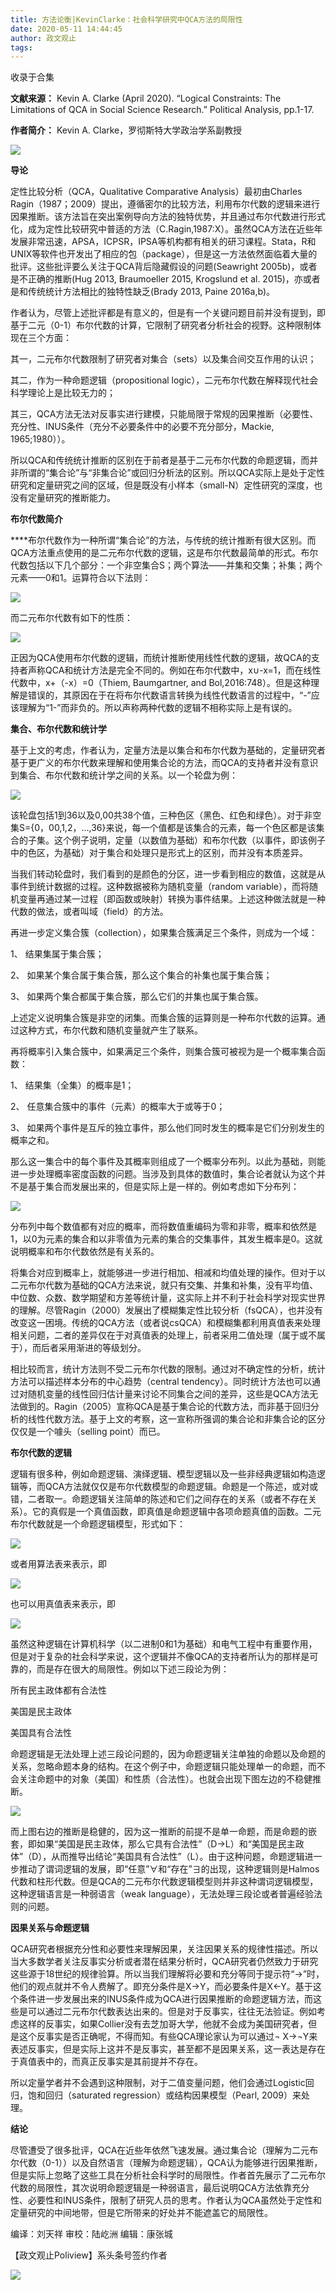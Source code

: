 ```yaml
---
title: 方法论衡|KevinClarke：社会科学研究中QCA方法的局限性
date: 2020-05-11 14:44:45
author: 政文观止
tags: 
---
```



收录于合集

**文献来源：** Kevin A. Clarke (April 2020). “Logical Constraints: The Limitations
of QCA in Social Science Research.” Political Analysis, pp.1-17.

  

 **作者简介：** Kevin A. Clarke，罗彻斯特大学政治学系副教授

  

![](/images/306/2.jpeg)

  

  
  

  

  

  

 **导论**

  

定性比较分析（QCA，Qualitative Comparative Analysis）最初由Charles
Ragin（1987；2009）提出，遵循密尔的比较方法，利用布尔代数的逻辑来进行因果推断。该方法旨在突出案例导向方法的独特优势，并且通过布尔代数进行形式化，成为定性比较研究中普适的方法（C.Ragin,1987:X）。虽然QCA方法在近些年发展非常迅速，APSA，ICPSR，IPSA等机构都有相关的研习课程。Stata，R和UNIX等软件也开发出了相应的包（package），但是这一方法依然面临着大量的批评。这些批评要么关注于QCA背后隐藏假设的问题(Seawright
2005b)，或者是不正确的推断(Hug 2013, Braumoeller 2015, Krogslund et al.
2015)，亦或者是和传统统计方法相比的独特性缺乏(Brady 2013, Paine 2016a,b)。

  

作者认为，尽管上述批评都是有意义的，但是有一个关键问题目前并没有提到，即基于二元（0-1）布尔代数的计算，它限制了研究者分析社会的视野。这种限制体现在三个方面：

  

其一，二元布尔代数限制了研究者对集合（sets）以及集合间交互作用的认识；

  

其二，作为一种命题逻辑（propositional logic），二元布尔代数在解释现代社会科学理论上是比较无力的；

  

其三，QCA方法无法对反事实进行建模，只能局限于常规的因果推断（必要性、充分性、INUS条件（充分不必要条件中的必要不充分部分，Mackie,
1965;1980））。

  

所以QCA和传统统计推断的区别在于前者是基于二元布尔代数的命题逻辑，而并非所谓的“集合论”与“非集合论”或回归分析法的区别。所以QCA实际上是处于定性研究和定量研究之间的区域，但是既没有小样本（small-N）定性研究的深度，也没有定量研究的推断能力。

  

  

 **布尔代数简介**  

  

****布尔代数作为一种所谓“集合论”的方法，与传统的统计推断有很大区别。而QCA方法重点使用的是二元布尔代数的逻辑，这是布尔代数最简单的形式。布尔代数包括以下几个部分：一个非空集合S；两个算法——并集和交集；补集；两个元素——0和1。运算符合以下法则：

![](/images/306/3.png)

而二元布尔代数有如下的性质：

![](/images/306/4.png)

正因为QCA使用布尔代数的逻辑，而统计推断使用线性代数的逻辑，故QCA的支持者声称QCA和统计方法是完全不同的。例如在布尔代数中，x∪-x=1，而在线性代数中，x+（-x）=0（Thiem,
Baumgartner, and
Bol,2016:748）。但是这种理解是错误的，其原因在于在将布尔代数语言转换为线性代数语言的过程中，“-”应该理解为“1-”而非负的。所以声称两种代数的逻辑不相称实际上是有误的。

  

  

 **集合、布尔代数和统计学**

  

基于上文的考虑，作者认为，定量方法是以集合和布尔代数为基础的，定量研究者基于更广义的布尔代数来理解和使用集合论的方法，而QCA的支持者并没有意识到集合、布尔代数和统计学之间的关系。以一个轮盘为例：  

![](/images/306/5.png)

该轮盘包括1到36以及0,00共38个值，三种色区（黑色、红色和绿色）。对于非空集S={0，00,1,2，…,36}来说，每一个值都是该集合的元素，每一个色区都是该集合的子集。这个例子说明，定量（以数值为基础）和布尔代数（以事件，即该例子中的色区，为基础）对于集合和处理只是形式上的区别，而并没有本质差异。

  

当我们转动轮盘时，我们看到的是颜色的分区，进一步看到相应的数值，这就是从事件到统计数据的过程。这种数据被称为随机变量（random
variable），而将随机变量再通过某一过程（即函数或映射）转换为事件结果。上述这种做法就是一种代数的做法，或者叫域（field）的方法。

  

再进一步定义集合簇（collection），如果集合簇满足三个条件，则成为一个域：

  

1、 结果集属于集合簇；

  

2、 如果某个集合属于集合簇，那么这个集合的补集也属于集合簇；

  

3、 如果两个集合都属于集合簇，那么它们的并集也属于集合簇。

  

上述定义说明集合簇是非空的闭集。而集合簇的运算则是一种布尔代数的运算。通过这种方式，布尔代数和随机变量就产生了联系。

  

再将概率引入集合簇中，如果满足三个条件，则集合簇可被视为是一个概率集合函数：

  

1、 结果集（全集）的概率是1；

  

2、 任意集合簇中的事件（元素）的概率大于或等于0；

  

3、 如果两个事件是互斥的独立事件，那么他们同时发生的概率是它们分别发生的概率之和。

  

那么这一集合中的每个事件及其概率则组成了一个概率分布列。以此为基础，则能进一步处理概率密度函数的问题。当涉及到具体的数值时，集合论者就认为这个并不是基于集合而发展出来的，但是实际上是一样的。例如考虑如下分布列：

![](/images/306/6.png)

分布列中每个数值都有对应的概率，而将数值重编码为零和非零，概率和依然是1，以0为元素的集合和以非零值为元素的集合的交集事件，其发生概率是0。这就说明概率和布尔代数依然是有关系的。

  

将集合对应到概率上，就能够进一步进行相加、相减和均值处理的操作。但对于以二元布尔代数为基础的QCA方法来说，就只有交集、并集和补集，没有平均值、中位数、众数、数学期望和方差等统计量，这实际上并不利于社会科学对现实世界的理解。尽管Ragin（2000）发展出了模糊集定性比较分析（fsQCA），也并没有改变这一困境。传统的QCA方法（或者说csQCA）和模糊集都利用真值表来处理相关问题，二者的差异仅在于对真值表的处理上，前者采用二值处理（属于或不属于），而后者采用渐进的等级划分。

  

相比较而言，统计方法则不受二元布尔代数的限制。通过对不确定性的分析，统计方法可以描述样本分布的中心趋势（central
tendency）。同时统计方法也可以通过对随机变量的线性回归估计量来讨论不同集合之间的差异，这些是QCA方法无法做到的。Ragin（2005）宣称QCA是基于集合论的代数方法，而非基于回归分析的线性代数方法。基于上文的考察，这一宣称所强调的集合论和非集合论的区分仅仅是一个噱头（selling
point）而已。

  

  

 **布尔代数的逻辑**

  

逻辑有很多种，例如命题逻辑、演绎逻辑、模型逻辑以及一些非经典逻辑如构造逻辑等，而QCA方法就仅仅是布尔代数模型的命题逻辑。命题是一个陈述，或对或错，二者取一。命题逻辑关注简单的陈述和它们之间存在的关系（或者不存在关系）。它的真假是一个真值函数，即真值是命题逻辑中各项命题真值的函数。二元布尔代数就是一个命题逻辑模型，形式如下：

![](/images/306/7.png)

或者用算法表来表示，即

![](/images/306/8.png)

也可以用真值表来表示，即

![](/images/306/9.png)

虽然这种逻辑在计算机科学（以二进制0和1为基础）和电气工程中有重要作用，但是对于复杂的社会科学来说，这个逻辑并不像QCA的支持者所认为的那样是可靠的，而是存在很大的局限性。例如以下述三段论为例：

  

所有民主政体都有合法性  

  

美国是民主政体

  

美国具有合法性

  

命题逻辑是无法处理上述三段论问题的，因为命题逻辑关注单独的命题以及命题的关系，忽略命题本身的结构。在这个例子中，命题逻辑只能处理单一的命题，而不会关注命题中的对象（美国）和性质（合法性）。也就会出现下图左边的不稳健推断。

![](/images/306/10.png)

而上图右边的推断是稳健的，因为这一推断的前提不是单一命题，而是命题的嵌套，即如果“美国是民主政体，那么它具有合法性”（D→L）和“美国是民主政体”（D），从而推导出结论“美国具有合法性”（L）。由于这种问题，命题逻辑进一步推动了谓词逻辑的发展，即“任意”∀和“存在”∃的出现，这种逻辑则是Halmos代数和柱形代数。但是QCA的二元布尔代数逻辑模型则并非这种谓词逻辑模型，这种逻辑语言是一种弱语言（weak
language），无法处理三段论或者普遍经验法则的问题。

  

  

 **因果关系与命题逻辑**  

  

QCA研究者根据充分性和必要性来理解因果，关注因果关系的规律性描述。所以当大多数学者关注反事实分析或者潜在结果分析时，QCA研究者仍然致力于研究这些源于18世纪的规律验算。所以当我们理解将必要和充分等同于提示符“→”时，他们的观点就并不令人费解了。即充分条件是X→Y，而必要条件是X←Y。基于这个条件进一步发展出来的INUS条件成为QCA进行因果推断的命题逻辑方法，而这些是可以通过二元布尔代数表达出来的。但是对于反事实，往往无法验证。例如考虑这样的反事实，如果Collier没有去芝加哥大学，他就不会成为美国研究者，但是这个反事实是否正确呢，不得而知。有些QCA理论家认为可以通过¬
X→¬Y来表述反事实，但是实际上这并不是反事实，甚至都不是因果关系，这一表达是存在于真值表中的，而真正反事实是其前提并不存在。

  

所以定量学者并不会遇到这种限制，对于二值变量问题，他们会通过Logistic回归，饱和回归（saturated
regression）或结构因果模型（Pearl, 2009）来处理。

  

  

 **结论**

  

尽管遭受了很多批评，QCA在近些年依然飞速发展。通过集合论（理解为二元布尔代数（0-1））以及自然语言（理解为命题逻辑），QCA认为能够进行因果推断，但是实际上忽略了这些工具在分析社会科学时的局限性。作者首先展示了二元布尔代数的局限性，其次说明命题逻辑是一种弱语言，最后说明QCA方法依靠充分性、必要性和INUS条件，限制了研究人员的思考。作者认为QCA虽然处于定性和定量研究的中间地带，但是它所带来的好处并不能遮盖它的局限性。

  

  

编译：刘天祥 审校：陆屹洲 编辑：康张城

【政文观止Poliview】系头条号签约作者

  

![](/images/306/11.jpeg)

  

